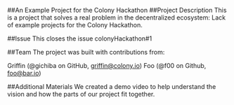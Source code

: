 ##An Example Project for the Colony Hackathon
##Project Description
This is a project that solves a real problem in the decentralized ecosystem: Lack of example projects for the Colony Hackathon.

##Issue
This closes the issue colonyHackathon#1

##Team
The project was built with contributions from:

Griffin (@gichiba on GitHub, griffin@colony.io)
Foo (@f00 on Github, foo@bar.io)

##Additional Materials
We created a demo video to help understand the vision and how the parts of our project fit together.
